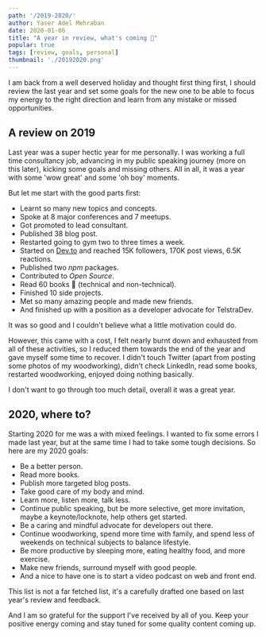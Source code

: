```yaml
---
path: '/2019-2020/'
author: Yaser Adel Mehraban
date: 2020-01-06
title: "A year in review, what's coming 📆"
popular: true
tags: [review, goals, personal]
thumbnail: './20192020.png'
---
```

 
I am back from a well deserved holiday and thought first thing first, I should review the last year and set some goals for the new one to be able to focus my energy to the right direction and learn from any mistake or missed opportunities.

<!--more-->

## A review on 2019

Last year was a super hectic year for me personally. I was working a full time consultancy job, advancing in my public speaking journey (more on this later), kicking some goals and missing others. All in all, it was a year with some 'wow great' and some 'oh boy' moments.

But let me start with the good parts first:

* Learnt so many new topics and concepts.
* Spoke at 8 major conferences and 7 meetups.
* Got promoted to lead consultant.
* Published 38 blog post.
* Restarted going to gym two to three times a week.
* Started on [Dev.to](https://dev.to) and reached 15K followers, 170K post views, 6.5K reactions.
* Published two _npm_ packages.
* Contributed to _Open Source_.
* Read 60 books 🤯 (technical and non-technical).
* Finished 10 side projects.
* Met so many amazing people and made new friends.
* And finished up with a position as a developer advocate for TelstraDev.

It was so good and I couldn't believe what a little motivation could do.

However, this came with a cost, I felt nearly burnt down and exhausted from all of these activities, so I reduced them towards the end of the year and gave myself some time to recover. I didn't touch Twitter (apart from posting some photos of my woodworking), didn't check LinkedIn, read some books, restarted woodworking, enjoyed doing nothing basically.

I don't want to go through too much detail, overall it was a great year.

## 2020, where to?

Starting 2020 for me was a with mixed feelings. I wanted to fix some errors I made last year, but at the same time I had to take some tough decisions. So here are my 2020 goals:

* Be a better person.
* Read more books.
* Publish more targeted blog posts.
* Take good care of my body and mind.
* Learn more, listen more, talk less.
* Continue public speaking, but be more selective, get more invitation, maybe a keynote/locknote, help others get started.
* Be a caring and mindful advocate for developers out there.
* Continue woodworking, spend more time with family, and spend less of weekends on technical subjects to balance lifestyle.
* Be more productive by sleeping more, eating healthy food, and more exercise.
* Make new friends, surround myself with good people.
* And a nice to have one is to start a video podcast on web and front end.

This list is not a far fetched list, it's a carefully drafted one based on last year's review and feedback.

And I am so grateful for the support I've received by all of you. Keep your positive energy coming and stay tuned for some quality content coming up.